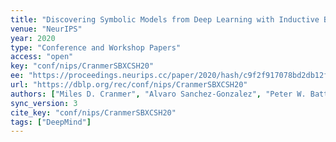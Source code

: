 ```yaml
---
title: "Discovering Symbolic Models from Deep Learning with Inductive Biases."
venue: "NeurIPS"
year: 2020
type: "Conference and Workshop Papers"
access: "open"
key: "conf/nips/CranmerSBXCSH20"
ee: "https://proceedings.neurips.cc/paper/2020/hash/c9f2f917078bd2db12f23c3b413d9cba-Abstract.html"
url: "https://dblp.org/rec/conf/nips/CranmerSBXCSH20"
authors: ["Miles D. Cranmer", "Alvaro Sanchez-Gonzalez", "Peter W. Battaglia", "Rui Xu", "Kyle Cranmer", "David N. Spergel", "Shirley Ho"]
sync_version: 3
cite_key: "conf/nips/CranmerSBXCSH20"
tags: ["DeepMind"]
---
```

